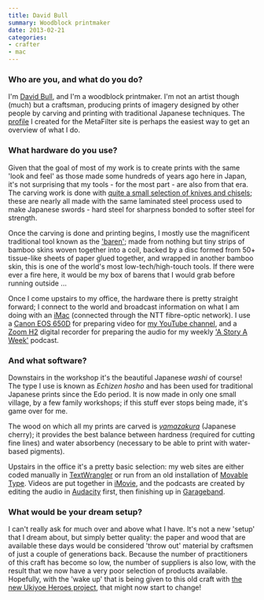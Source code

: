 ```yaml
---
title: David Bull
summary: Woodblock printmaker
date: 2013-02-21
categories:
- crafter
- mac
---
```


### Who are you, and what do you do?

I'm [David Bull](http://www.woodblock.com/ "David's website."), and I'm a woodblock printmaker. I'm not an artist though (much) but a craftsman, producing prints of imagery designed by other people by carving and printing with traditional Japanese techniques. The [profile](http://www.metafilter.com/user/53371 "David's MetaFilter profile.") I created for the MetaFilter site is perhaps the easiest way to get an overview of what I do.

### What hardware do you use?

Given that the goal of most of my work is to create prints with the same 'look and feel' as those made some hundreds of years ago here in Japan, it's not surprising that my tools - for the most part - are also from that era. The carving work is done with [quite a small selection of knives and chisels](http://woodblock.com/encyclopedia/entries/014_01/014_01.html "David's photos of his tool."); these are nearly all made with the same laminated steel process used to make Japanese swords - hard steel for sharpness bonded to softer steel for strength.

Once the carving is done and printing begins, I mostly use the magnificent traditional tool known as the ['baren'](http://woodblock.com/manga/baren/index.html "David's little cartoon about his baren tool."); made from nothing but tiny strips of bamboo skins woven together into a coil, backed by a disc formed from 50+ tissue-like sheets of paper glued together, and wrapped in another bamboo skin, this is one of the world's most low-tech/high-touch tools. If there were ever a fire here, it would be my box of barens that I would grab before running outside ...

Once I come upstairs to my office, the hardware there is pretty straight forward; I connect to the world and broadcast information on what I am doing with an [iMac][] (connected through the NTT fibre-optic network). I use a [Canon EOS 650D][eos-650d] for preparing video for [my YouTube channel](https://www.youtube.com/user/seseragistudio/videos "David's YouTube channel."), and a [Zoom H2][h2] digital recorder for preparing the audio for my weekly ['A Story A Week'](http://astoryaweek.com/ "David's podcast.") podcast.

### And what software?

Downstairs in the workshop it's the beautiful Japanese *washi* of course! The type I use is known as *Echizen hosho* and has been used for traditional Japanese prints since the Edo period. It is now made in only one small village, by a few family workshops; if this stuff ever stops being made, it's game over for me.

The wood on which all my prints are carved is [*yamazakura*](http://woodblock.com/encyclopedia/entries/022_01/022_01.html "David's page on the Japanese cherry wood he uses.") (Japanese cherry); it provides the best balance between hardness (required for cutting fine lines) and water absorbency (necessary to be able to print with water-based pigments).

Upstairs in the office it's a pretty basic selection: my web sites are either coded manually in [TextWrangler][] or run from an old installation of [Movable Type][movable-type]. Videos are put together in [iMovie][], and the podcasts are created by editing the audio in [Audacity][] first, then finishing up in [Garageband][].

### What would be your dream setup?

I can't really ask for much over and above what I have. It's not a new 'setup' that I dream about, but simply better quality: the paper and wood that are available these days would be considered 'throw out' material by craftsmen of just a couple of generations back. Because the number of practitioners of this craft has become so low, the number of suppliers is also low, with the result that we now have a very poor selection of products available. Hopefully, with the 'wake up' that is being given to this old craft with [the new Ukiyoe Heroes project](http://mokuhankan.com/heroes/ "A project to portray video game characters in woodblock prints."), that might now start to change!

[audacity]: https://sourceforge.net/projects/audacity/ "An open-source, cross-platform audio editor."
[eos-650d]: https://en.wikipedia.org/wiki/Canon_EOS_650D "An 18 megapixel DSLR camera."
[garageband]: https://www.apple.com/mac/garageband/ "An audio recording and editing tool for the Mac."
[h2]: http://web.archive.org/web/20150407090621/http://www.zoom.co.jp/english/products/h2/ "A stereo hand recorder."
[imac]: https://www.apple.com/imac-24/ "An all-in-one computer."
[imovie]: https://www.apple.com/imovie/ "A Mac OS X video editor, included in iLife."
[movable-type]: https://movabletype.org/ "Weblog publishing software."
[textwrangler]: http://www.barebones.com/products/textwrangler/ "A free, powerful text editor for the Mac."
